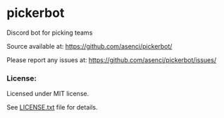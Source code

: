 # pickerbot

Discord bot for picking teams

Source available at: https://github.com/asenci/pickerbot/

Please report any issues at: https://github.com/asenci/pickerbot/issues/


### License:

Licensed under MIT license.

See [LICENSE.txt](https://raw.githubusercontent.com/asenci/pickerbot/master/LICENSE.txt) file for details.
